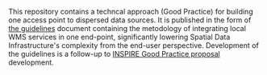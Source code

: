 This repository contains a techncal approach (Good Practice) for building one access point to dispersed data sources. It is published in the form of [the guidelines](https://github.com/marty1357/gp-single-access-point/blob/main/gp-single-access-point.md) document containing the metodology of integrating local WMS services in one end-point, significantly lowering Spatial Data Infrastructure's complexity from the end-user perspective.
Development of the guidelines is a follow-up to [INSPIRE Good Practice proposal](https://inspire.ec.europa.eu/good-practice/building-one-access-point-dispersed-data-sources) development.
